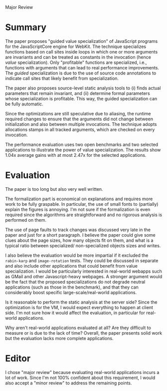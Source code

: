 Major Review

# Summary

The paper proposes "guided value specialization" of JavaScript programs for the JavaScriptCore engine for WebKit.
The technique specializes functions based on call sites inside loops in which one or more arguments are invariants and can be treated as constants in the
invocation (hence *value* specialization).
Only "profitable" functions are specialized, i.e., functions with arguments that can lead to real performance improvements.
The *guided* specialization is due to the use of source code annotations to indicate call sites that likely benefit from specialization.

The paper also proposes source-level static analysis tools to (i) finds actual parameters that remain invariant, and (ii) determine formal parameters whose
specialization is profitable.
This way, the guided specialization can be fully automatic.

Since the optimizations are still speculative due to aliasing, the runtime required changes to ensure that the arguments did not change between
initialization and also between multiple invocations.
The technique adopts allocations stamps in all tracked arguments, which are checked on every invocation.

The performance evaluation uses two open benchmarks and two selected applications to illustrate the power of value specialization.
The results show 1.04x average gains with at most 2.47x for the selected applications.

# Evaluation

The paper is too long but also very well written.

The formalization part is economical on explanations and requires more work to be fully graspable.
In particular, the use of small fonts to (partially) explain the figures is annoying.
I'm not sure if the formalization is even required since the algorithms are straightforward and no rigorous analysis is performed on them.

The use of page faults to track changes was discussed very late in the paper and just for a short paragraph.
I believe the paper could give some clues about the page sizes, how many objects fit on them, and what is a typical ratio between specialized/
non-specialized objects sizes and writes.

I also believe the evaluation would be more impartial if it excluded the `rabin-karp` and `image-rotation` tests.
They could be discussed in separate and also include other applications that could benefit from value specialization.
I would be particularly interested in real-world webapps such as GMail and other Javascript-heavy webpages.
A stronger argument would be the fact that the proposed specializations do not degrade neutral applications (such as those in the benchmark), and that they
can considerably boost specific large-scale/real-world applications.

Is it reasonable to perform the static analysis at the server side?
Since the optimization is for the VM, I would expect everything to happen at client side.
I'm not sure how it would affect the evaluation, in particular for real-world applications.

Why aren't real-world applications evaluated at all?
Are they difficult to measure or is due to the lack of time?
Overall, the paper presents solid work but the evaluation lacks more complete applications.

# Editor

I chose "major review" because evaluating real-world applications incurs a lot of work.
Since I'm not 100% confident about this requirement, I would also accept a "minor review" to address the remaining points.
